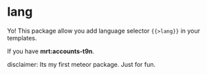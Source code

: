 lang
====

Yo! This package allow you add language selector ```{{>lang}}``` in your templates.

If you have **mrt:accounts-t9n**.

disclaimer: Its my first meteor package. Just for fun.
